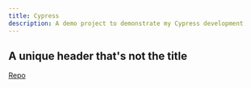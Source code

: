 ```yaml
---
title: Cypress
description: A demo project to demonstrate my Cypress development
---
```


## A unique header that's not the title

[Repo](https://github.com/clm-whyte/portfolio-cypress)
